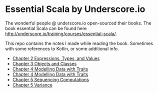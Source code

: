 # Essential Scala by Underscore.io

The wonderful people @ underscore.io open-sourced their books. The book essential Scala can be found here http://underscore.io/training/courses/essential-scala/.

This repo contains the notes I made while reading the book. Sometimes with some references to Kotlin, or some additional info.

* [Chapter 2 Expressions, Types, and Values](EssentialScala-Chapter2.MD)
* [Chapter 3 Objects and Classes](EssentialScala-Chapter3.MD)
* [Chapter 4 Modelling Data with Traits](EssentialScala-Chapter4.MD)
* [Chapter 4 Modelling Data with Traits](EssentialScala-Chapter4-ModelingDataWithTraits.MD)
* [Chapter 5 Sequencing Computations](Essential-Scala-Chapter-5.MD)
* [Chapter 5 Variance](Chapter5-Variance.MD)
